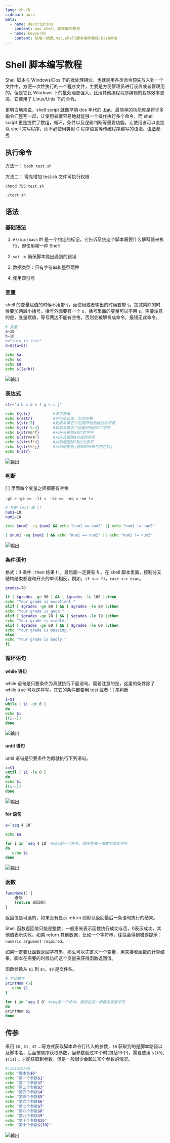 ```yaml
---
lang: zh-CN
sidebar: auto
meta:
  - name: description
    content: mac shell 脚本编写教程
  - name: keywords
    content: 前端一锅煮,mac,shell脚本编写教程,bash命令
---
```


# Shell 脚本编写教程

Shell 脚本与 Windows/Dos 下的批处理相似，也就是用各类命令预先放入到一个文件中，方便一次性执行的一个程序文件，主要是方便管理员进行设置或者管理用的。但是它比 Windows 下的批处理更强大，比用其他编程程序编辑的程序效率更高，它使用了 Linux/Unix 下的命令。

更明白地来说，shell script 就像早期 dos 年代的 [.bat](https://baike.baidu.com/item/%E6%89%B9%E5%A4%84%E7%90%86/1448600?fromtitle=.bat&fromid=6476412)，最简单的功能就是将许多指令汇整写一起，让使用者很容易地就能够一个操作执行多个命令，而 shell script 更是提供了数组，循环，条件以及逻辑判断等重要功能，让使用者可以直接以 shell 来写程序，而不必使用类似 C 程序语言等传统程序编写的语法。[语法参考](https://blog.csdn.net/qq_18297675/article/details/52693464)


## 执行命令

方法一： `bash test.sh`

方法二： 得先增加 test.sh 文件可执行权限

`chmod 755 test.sh`  

`./test.sh`


## 语法 

### 基础语法

1. `#!/bin/bash` #! 是一个约定的标记，它告诉系统这个脚本需要什么解释器来执行，即使用哪一种 Shell

2. `set -e` 确保脚本抛出遇到的错误

3. 数据类型：只有字符串和整型两种

4. 使用双引号


### 变量

shell 的变量赋值的时候不用带 `$`，而使用或者输出的时候要带 `$`。加减乘除的时候要加两层小括号。括号外面要有一个 `$`，括号里面的变量可以不用 `$`。需要注意的是，变量赋值，等号两边不能有空格，否则会被解析成命令，报错无此命令。


``` bash
# 变量
a=10
b=10
c="this is test"
d=$((a+b))

echo $a 
echo $c
echo $d
echo $((a+b))
```

![输出](../img/sh/sh1.jpg)


### 表达式

``` bash 
str="a b c d e f g h i j"

echo ${str}          #源字符串
echo ${#str}         #字符串长度，包含空格
echo ${str:5}        #截取从第五个后面开始到最后的字符
echo ${str:5:2}      #截取从第五个后面开始的2个字符
echo ${str#a*f}      #从开头删除a到f的字符
echo ${str##a*}      #从开头删除a以后的字符
echo ${str%f*j}      #从结尾删除f到j的字符
echo ${str%%*j}      #从结尾删除j前面的所有字符包括j
echo ${str}
```

![输出](../img/sh/sh2.jpg)


### 判断

[ ] 里面每个变量之间都要有空格

`-gt >` `-ge >= ` `-lt < ` `-le <= ` `-eq =` `-ne !=` 

``` bash
# 判断 test 或 []
num1=10
num2=10

test $num1 -eq $num2 && echo "num1 == num2" || echo "num1 != num2"

[ $num1 -eq $num2 ] && echo "num1 == num2" || echo "num1 != num2"

```

![输出](../img/sh/sh3.jpg)


### 条件语句

格式：if 条件 ; then 结果 fi ，最后面一定要有 fi 。在 shell 脚本里面，控制分支结构结束都要和开头的单词相反，例如，`if <–> fi`，`case <–> esac`。

``` bash 
grades=70

if [ $grades -ge 90 ] && [ $grades -le 100 ];then
echo "Your grade is excellent."
elif [ $grades -ge 80 ] && [ $grades -le 89 ];then
echo "Your grade is good."
elif [ $grades -ge 70 ] && [ $grades -le 79 ];then
echo "Your grade is middle."
elif [ $grades -ge 60 ] && [ $grades -le 69 ];then
echo "Your grade is passing."
else
echo "Your grade is badly."
fi
```

### 循环语句

#### while 语句

while 语句是只要条件为真就执行下面语句。需要注意的是，这里的条件除了 while true 可以这样写，其它的条件都要用 test 或者 [ ] 来判断

``` bash
i=$1
while [ $i -gt 0 ]
do
echo $i
((i--))
done
```

![输出](../img/sh/while.jpg)


#### until 语句

until 语句是只要条件为假就执行下列语句。

``` bash 
i=$1
until [ $i -le 0 ]
do
echo $i
((i--))
done
```

![输出](../img/sh/while.jpg)


#### for 语句

``` bash 
a=`seq 4 10`

echo $a

for i in `seq 4 10` #seq是一个命令，顺序生成一串数字或者字符
do
   echo $i
done
```

![输出](../img/sh/for.jpg)


### 函数

``` js
funcName() { 
    语句 
    [return 返回值] 
} 
```

返回值是可选的，如果没有显示 return 则默认返回最后一条语句执行的结果。

Shell 函数返回值只能是整数，一般用来表示函数执行成功与否，0表示成功，其他值表示失败。如果 return 其他数据，比如一个字符串，往往会得到错误提示：`numeric argument required`。

如果一定要让函数返回字符串，那么可以先定义一个变量，用来接收函数的计算结果，脚本在需要的时候访问这个变量来获得函数返回值。

函数参数从 `$1` 到 `$n`，`$0` 是文件名。

``` bash
# 打印数字
printNum (){
   echo $1
}

for i in `seq 2 8` #seq是一个命令，顺序生成一串数字或者字符
do
printNum $i
done
```


## 传参

采用 `$0` , `$1` , `$2` ...等方式获取脚本命令行传入的参数，`$0` 获取到的是脚本路径以及脚本名，后面按顺序获取参数，当参数超过10个时(包括10个)，需要使用 `${10}`, `${11}` ...才能获取到参数，但是一般很少会超过10个参数的情况。

``` bash
#!/bin/bash
echo "脚本名$0"
echo "第一个参数$1"
echo "第二个参数$2"
echo "第三个参数$3"
echo "第四个参数$4"
echo "第五个参数$5"
echo "第六个参数$6"
echo "第七个参数$7"
echo "第八个参数$8"
echo "第九个参数$9"
echo "第十个参数$10"
echo "第十个参数${10}"
```

![输出](../img/sh/sh4.jpg)






